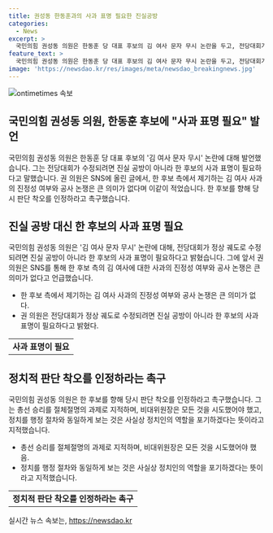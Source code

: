```yaml
---
title: 권성동 한동훈과의 사과 표명 필요한 진실공방
categories:
  - News
excerpt: >
  국민의힘 권성동 의원은 한동훈 당 대표 후보의 김 여사 문자 무시 논란을 두고, 전당대회가 정상 궤도로 수정되려면 진실 공방이 아니라 한 후보의 사과 표명이 필요하다고 주장했습니다. 권 의원은 SNS에 올린 글에서, 총선 승리를 위해 모든 것을 시도해야 했다고 강조하며, 정치인은 단순한 행정 절차와는 다르다는 견해를 밝혔습니다.
feature_text: >
  국민의힘 권성동 의원은 한동훈 당 대표 후보의 김 여사 문자 무시 논란을 두고, 전당대회가 정상 궤도로 수정되려면 진실 공방이 아니라 한 후보의 사과 표명이 필요하다고 주장했습니다. 권 의원은 SNS에 올린 글에서, 총선 승리를 위해 모든 것을 시도해야 했다고 강조하며, 정치인은 단순한 행정 절차와는 다르다는 견해를 밝혔습니다.
image: 'https://newsdao.kr/res/images/meta/newsdao_breakingnews.jpg'
---
```


<p><img src="https://newsdao.kr/res/images/meta/newsdao_breakingnews.jpg" alt="ontimetimes 속보" /></p>

<h2>국민의힘 권성동 의원, 한동훈 후보에 "사과 표명 필요" 발언</h2>

<p data-ke-size="size16">국민의힘 권성동 의원은 한동훈 당 대표 후보의 '김 여사 문자 무시' 논란에 대해 발언했습니다. 그는 전당대회가 수정되려면 진실 공방이 아니라 한 후보의 사과 표명이 필요하다고 말했습니다. 권 의원은 SNS에 올린 글에서, 한 후보 측에서 제기하는 김 여사 사과의 진정성 여부와 공사 논쟁은 큰 의미가 없다며 이같이 적었습니다. 한 후보를 향해 당시 판단 착오를 인정하라고 촉구했습니다.</p>

<h2 data-ke-size="size26">진실 공방 대신 한 후보의 사과 표명 필요</h2>

<p data-ke-size="size16">국민의힘 권성동 의원은 '김 여사 문자 무시' 논란에 대해, 전당대회가 정상 궤도로 수정되려면 진실 공방이 아니라 한 후보의 사과 표명이 필요하다고 밝혔습니다. 그에 앞서 권 의원은 SNS를 통해 한 후보 측의 김 여사에 대한 사과의 진정성 여부와 공사 논쟁은 큰 의미가 없다고 언급했습니다.</p>

<ul>
  <li>한 후보 측에서 제기하는 김 여사 사과의 진정성 여부와 공사 논쟁은 큰 의미가 없다.</li>
  <li>권 의원은 전당대회가 정상 궤도로 수정되려면 진실 공방이 아니라 한 후보의 사과 표명이 필요하다고 밝혔다.</li>
</ul>

<table>
  <tr>
    <td style="text-align: center; height: 17px;"><b>사과 표명이 필요</b></td>
  </tr>
</table>

<h2 data-ke-size="size26">정치적 판단 착오를 인정하라는 촉구</h2>

<p data-ke-size="size16">국민의힘 권성동 의원은 한 후보를 향해 당시 판단 착오를 인정하라고 촉구했습니다. 그는 총선 승리를 절체절명의 과제로 지적하며, 비대위원장은 모든 것을 시도했어야 했고, 정치를 행정 절차와 동일하게 보는 것은 사실상 정치인의 역할을 포기하겠다는 뜻이라고 지적했습니다.</p>

<ul>
  <li>총선 승리를 절체절명의 과제로 지적하며, 비대위원장은 모든 것을 시도했어야 했음.</li>
  <li>정치를 행정 절차와 동일하게 보는 것은 사실상 정치인의 역할을 포기하겠다는 뜻이라고 지적했습니다.</li>
</ul>

<table>
  <tr>
    <td style="text-align: center; height: 17px;"><b>정치적 판단 착오를 인정하라는 촉구</b></td>
  </tr>
</table>
실시간 뉴스 속보는, <a href="https://newsdao.kr" rel="dofollow">https://newsdao.kr</a>


